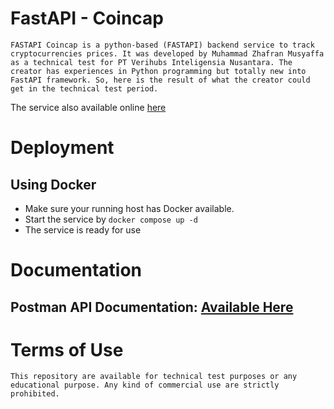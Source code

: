 # FastAPI - Coincap
`FASTAPI Coincap is a python-based (FASTAPI) backend service to track cryptocurrencies prices. It was developed by Muhammad Zhafran Musyaffa as a technical test for PT Verihubs Inteligensia Nusantara. The creator has experiences in Python programming but totally new into FastAPI framework. So, here is the result of what the creator could get in the technical test period.`

The service also available online [here](https://zhafran.etzy.site)

# Deployment
## Using Docker
- Make sure your running host has Docker available.
- Start the service by `docker compose up -d`
- The service is ready for use

# Documentation
## Postman API Documentation: [Available Here](https://documenter.getpostman.com/view/23779756/2s9YkodMKm)

# Terms of Use
`This repository are available for technical test purposes or any educational purpose. Any kind of commercial use are strictly prohibited.`